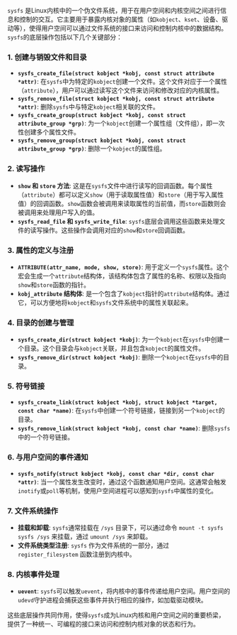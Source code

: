 `sysfs` 是Linux内核中的一个伪文件系统，用于在用户空间和内核空间之间进行信息和控制的交互。它主要用于暴露内核对象的属性（如`kobject`、`kset`、设备、驱动等），使得用户空间可以通过文件系统的接口来访问和控制内核中的数据结构。`sysfs`的底层操作包括以下几个关键部分：

### 1. **创建与销毁文件和目录**
- **`sysfs_create_file(struct kobject *kobj, const struct attribute *attr)`**: 在`sysfs`中为特定的`kobject`创建一个文件。这个文件对应于一个属性（`attribute`），用户可以通过读写这个文件来访问和修改对应的内核属性。
- **`sysfs_remove_file(struct kobject *kobj, const struct attribute *attr)`**: 删除`sysfs`中与特定`kobject`相关联的文件。
- **`sysfs_create_group(struct kobject *kobj, const struct attribute_group *grp)`**: 为一个`kobject`创建一个属性组（文件组），即一次性创建多个属性文件。
- **`sysfs_remove_group(struct kobject *kobj, const struct attribute_group *grp)`**: 删除一个`kobject`的属性组。

### 2. **读写操作**
- **`show` 和 `store` 方法**: 这是在`sysfs`文件中进行读写的回调函数。每个属性（`attribute`）都可以定义`show`（用于读取属性值）和`store`（用于写入属性值）的回调函数。`show`函数会被调用来读取属性的当前值，而`store`函数则会被调用来处理用户写入的值。
- **`sysfs_read_file` 和 `sysfs_write_file`**: `sysfs`底层会调用这些函数来处理文件的读写操作。这些操作会调用对应的`show`和`store`回调函数。

### 3. **属性的定义与注册**
- **`ATTRIBUTE(attr_name, mode, show, store)`**: 用于定义一个`sysfs`属性。这个宏会生成一个`attribute`结构体，该结构体包含了属性的名称、权限以及指向`show`和`store`函数的指针。
- **`kobj_attribute` 结构体**: 是一个包含了`kobject`指针的`attribute`结构体。通过它，可以方便地将`kobject`和`sysfs`文件系统中的属性关联起来。

### 4. **目录的创建与管理**
- **`sysfs_create_dir(struct kobject *kobj)`**: 为一个`kobject`在`sysfs`中创建一个目录。这个目录会与`kobject`关联，并且包含`kobject`的属性文件。
- **`sysfs_remove_dir(struct kobject *kobj)`**: 删除一个`kobject`在`sysfs`中的目录。

### 5. **符号链接**
- **`sysfs_create_link(struct kobject *kobj, struct kobject *target, const char *name)`**: 在`sysfs`中创建一个符号链接，链接到另一个`kobject`的目录。
- **`sysfs_remove_link(struct kobject *kobj, const char *name)`**: 删除`sysfs`中的一个符号链接。

### 6. **与用户空间的事件通知**
- **`sysfs_notify(struct kobject *kobj, const char *dir, const char *attr)`**: 当一个属性发生改变时，通过这个函数通知用户空间。这通常会触发`inotify`或`poll`等机制，使用户空间进程可以感知到`sysfs`中属性的变化。

### 7. **文件系统操作**
- **挂载和卸载**: `sysfs`通常挂载在 `/sys` 目录下，可以通过命令 `mount -t sysfs sysfs /sys` 来挂载，通过 `umount /sys` 来卸载。
- **文件系统类型注册**: `sysfs` 作为文件系统的一部分，通过 `register_filesystem` 函数注册到内核中。

### 8. **内核事件处理**
- **`uevent`**: `sysfs`可以触发`uevent`，将内核中的事件传递给用户空间。用户空间的`udevd`守护进程会捕获这些事件并执行相应的操作，如加载驱动模块。

这些底层操作共同作用，使得`sysfs`成为Linux内核和用户空间之间的重要桥梁，提供了一种统一、可编程的接口来访问和控制内核对象的状态和行为。